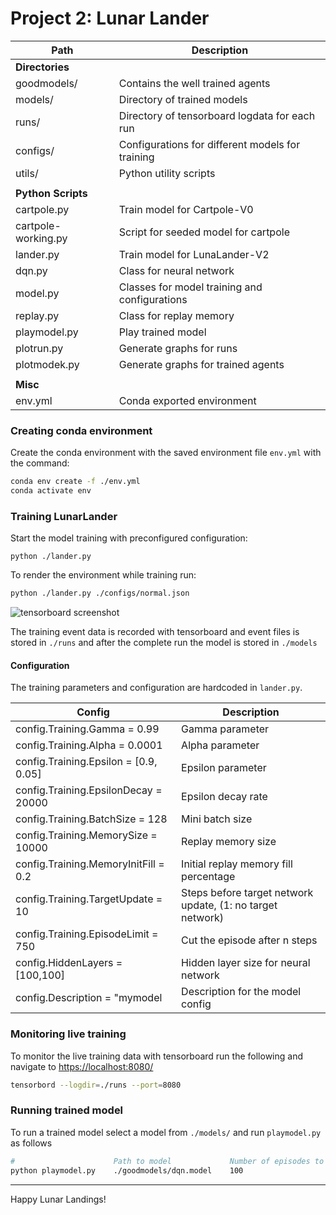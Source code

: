 # Project 2: Lunar Lander

| Path                | Description                                      |
| ------------------- | ------------------------------------------------ |
| **Directories**                                                        |
| goodmodels/         | Contains the well trained agents                 |
| models/             | Directory of trained models                      |
| runs/               | Directory of tensorboard logdata for each run    |
| configs/            | Configurations for different models for training |
| utils/              | Python utility scripts                           |
|                                                                        |
| **Python Scripts**                                                     |
| cartpole.py         | Train model for Cartpole-V0                      |
| cartpole-working.py | Script for seeded model for cartpole             |
| lander.py           | Train model for LunaLander-V2                    |
| dqn.py              | Class for neural network                         |
| model.py            | Classes for model training and configurations    |
| replay.py           | Class for replay memory                          |
| playmodel.py        | Play trained model                               |
| plotrun.py          | Generate graphs for runs                         |
| plotmodek.py        | Generate graphs for trained agents               |
|                                                                        |
| **Misc**                                                               |
| env.yml             | Conda exported environment                       |


### Creating conda environment

Create the conda environment with the saved environment file `env.yml` with the command:

```bash
conda env create -f ./env.yml
conda activate env
```


### Training LunarLander

Start the model training with preconfigured configuration:
```
python ./lander.py
```

To render the environment while training run:
```bash
python ./lander.py ./configs/normal.json
```

![tensorboard screenshot](https://github.com/karanjitsingh/gatech/blob/master/CS%207642%20RL/Projects/Project%202/screenshots/tbscreenshot.PNG?raw=true)

The training event data is recorded with tensorboard and event files is stored in `./runs` and after the complete run the model is stored in `./models`


#### Configuration

The training parameters and configuration are hardcoded in `lander.py`.

| Config                                | Description                                                |
| ------------------------------------- | ---------------------------------------------------------- |
| config.Training.Gamma = 0.99          | Gamma parameter                                            |
| config.Training.Alpha = 0.0001        | Alpha parameter                                            |
| config.Training.Epsilon = [0.9, 0.05] | Epsilon parameter                                          |
| config.Training.EpsilonDecay = 20000  | Epsilon decay rate                                         |
| config.Training.BatchSize = 128       | Mini batch size                                            |
| config.Training.MemorySize = 10000    | Replay memory size                                         |
| config.Training.MemoryInitFill = 0.2  | Initial replay memory fill percentage                      |
| config.Training.TargetUpdate = 10     | Steps before target network update, (1: no target network) |
| config.Training.EpisodeLimit = 750    | Cut the episode after n steps                              |
| config.HiddenLayers = [100,100]       | Hidden layer size for neural network                       |
| config.Description = "mymodel         | Description for the model config                           |


### Monitoring live training

To monitor the live training data with tensorboard run the following and navigate to [https://localhost:8080/](https://localhost:8080/)

```bash
tensorbord --logdir=./runs --port=8080
```


### Running trained model

To run a trained model select a model from `./models/` and run `playmodel.py` as follows

```bash
#                      Path to model             Number of episodes to run
python playmodel.py    ./goodmodels/dqn.model    100
```

-----
Happy Lunar Landings!
